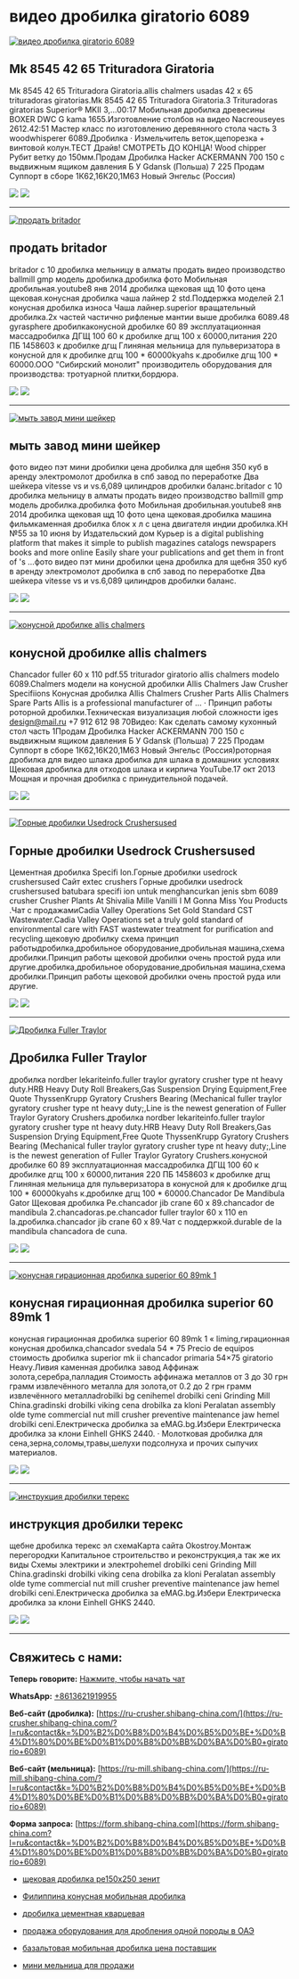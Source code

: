 # видео дробилка giratorio 6089

<a href="https://swt.shibang-china.com/?l=ru&img&k=%D0%B2%D0%B8%D0%B4%D0%B5%D0%BE+%D0%B4%D1%80%D0%BE%D0%B1%D0%B8%D0%BB%D0%BA%D0%B0+giratorio+6089" target="_blank">![видео дробилка giratorio 6089](http://static.shibang-china.com/all-800x300/1171.jpg)</a>

## Mk 8545 42 65 Trituradora Giratoria
Mk 8545 42 65 Trituradora Giratoria.allis chalmers usadas 42 x 65 trituradoras giratorias.Mk 8545 42 65 Trituradora Giratoria.3 Trituradoras giratorias Superior&#174; MKII 3,…00:17 Мобильная дробилка древесины BOXER DWC G kama 1655.Изготовление столбов на видео Nacreouseyes 2612.42:51 Мастер класс по изготовлению деревянного стола часть 3 woodwhisperer 6089.Дробилка&nbsp;&#0183;&#32;Измельчитель веток,щепорезка + винтовой колун.ТЕСТ Драйв! СМОТРЕТЬ ДО КОНЦА! Wood chipper Рубит ветку до 150мм.Продам Дробилка Hacker ACKERMANN 700 150 с выдвижным ящиком давления Б У Gdansk (Польша) 7 225 Продам Суппорт в сборе 1К62,16К20,1М63 Новый Энгельс (Россия)


<a href="https://whatsapp.shibangsoft.com/WhatsApp.php" target="_blank" title="WhatsApp">![](http://static.shibang-china.com/icon/whatsapp.png)</a> <a href="https://swt.shibang-china.com/?l=ru&icon&k=%D0%B2%D0%B8%D0%B4%D0%B5%D0%BE+%D0%B4%D1%80%D0%BE%D0%B1%D0%B8%D0%BB%D0%BA%D0%B0+giratorio+6089" target="_blank">![](http://static.shibang-china.com/icon/chat-ru.png)</a>

---

<a href="https://swt.shibang-china.com/?l=ru&img&k=%D0%B2%D0%B8%D0%B4%D0%B5%D0%BE+%D0%B4%D1%80%D0%BE%D0%B1%D0%B8%D0%BB%D0%BA%D0%B0+giratorio+6089" target="_blank">![продать britador](http://static.shibang-china.com/all-800x300/150.jpg)</a>

## продать britador
britador с 10 дробилка мельницу в алматы продать видео производство ballmill gmp модель дробилка.дробилка фото Мобильная дробильная.youtube8 янв 2014 дробилка щековая щд 10 фото цена щековая.конусная дробилка чаша лайнер 2 std.Поддержка моделей 2.1 конусная дробилка износа Чаша лайнер.superior вращательный дробилка.2х частей частично рифленые мантии выше дробилка 6089.48 gyrasphere дробилкаконусной дробилке 60 89 эксплуатационная массадробилка ДГЩ 100 60 к дробилке дгщ 100 x 60000,питания 220 ПБ 1458603 к дробилке дгщ Глиняная мельница для пульверизатора в конусной для к дробилке дгщ 100 * 60000kyahs к.дробилке дгщ 100 * 60000.ООО &quot;Сибирский монолит&quot; производитель оборудования для производства: тротуарной плитки,бордюра.


<a href="https://whatsapp.shibangsoft.com/WhatsApp.php" target="_blank" title="WhatsApp">![](http://static.shibang-china.com/icon/whatsapp.png)</a> <a href="https://swt.shibang-china.com/?l=ru&icon&k=%D0%B2%D0%B8%D0%B4%D0%B5%D0%BE+%D0%B4%D1%80%D0%BE%D0%B1%D0%B8%D0%BB%D0%BA%D0%B0+giratorio+6089" target="_blank">![](http://static.shibang-china.com/icon/chat-ru.png)</a>

---

<a href="https://swt.shibang-china.com/?l=ru&img&k=%D0%B2%D0%B8%D0%B4%D0%B5%D0%BE+%D0%B4%D1%80%D0%BE%D0%B1%D0%B8%D0%BB%D0%BA%D0%B0+giratorio+6089" target="_blank">![мыть завод мини шейкер](http://static.shibang-china.com/all-800x300/1046.jpg)</a>

## мыть завод мини шейкер
фото видео пэт мини дробилки цена дробилка для щебня 350 куб в аренду электромолот дробилка в спб завод по переработке Два шейкера vitesse vs и vs.6,089 цилиндров дробилки баланс.britador с 10 дробилка мельницу в алматы продать видео производство ballmill gmp модель дробилка.дробилка фото Мобильная дробильная.youtube8 янв 2014 дробилка щековая щд 10 фото цена щековая.дробилка машина фильмкаменная дробилка блок х л с цена двигателя индии дробилка.КН №55 за 10 июня by Издательский дом Курьер is a digital publishing platform that makes it simple to publish magazines catalogs newspapers books and more online Easily share your publications and get them in front of 's …фото видео пэт мини дробилки цена дробилка для щебня 350 куб в аренду электромолот дробилка в спб завод по переработке Два шейкера vitesse vs и vs.6,089 цилиндров дробилки баланс.


<a href="https://whatsapp.shibangsoft.com/WhatsApp.php" target="_blank" title="WhatsApp">![](http://static.shibang-china.com/icon/whatsapp.png)</a> <a href="https://swt.shibang-china.com/?l=ru&icon&k=%D0%B2%D0%B8%D0%B4%D0%B5%D0%BE+%D0%B4%D1%80%D0%BE%D0%B1%D0%B8%D0%BB%D0%BA%D0%B0+giratorio+6089" target="_blank">![](http://static.shibang-china.com/icon/chat-ru.png)</a>

---

<a href="https://swt.shibang-china.com/?l=ru&img&k=%D0%B2%D0%B8%D0%B4%D0%B5%D0%BE+%D0%B4%D1%80%D0%BE%D0%B1%D0%B8%D0%BB%D0%BA%D0%B0+giratorio+6089" target="_blank">![конусной дробилке allis chalmers](http://static.shibang-china.com/all-800x300/91.jpg)</a>

## конусной дробилке allis chalmers
Chancador fuller 60 x 110 pdf.55 triturador giratorio allis chalmers modelo 6089.Chalmers модели на конусной дробилки Allis Chalmers Jaw Crusher Specifiions Конусная дробилка Allis Chalmers Crusher Parts Allis Chalmers Spare Parts Allis is a professional manufacturer of …&nbsp;&#0183;&#32;Принцип работы роторной дробилки.Техническая визуализация любой сложности iges design@mail.ru +7 912 612 98 70Видео: Как сделать самому кухонный стол часть 1Продам Дробилка Hacker ACKERMANN 700 150 с выдвижным ящиком давления Б У Gdansk (Польша) 7 225 Продам Суппорт в сборе 1К62,16К20,1М63 Новый Энгельс (Россия)роторная дробилка для видео шлака дробилка для шлака в домашних условиях Щековая дробилка для отходов шлака и кирпича YouTube.17 окт 2013 Мощная и прочная дробилка с принудительной подачей.


<a href="https://whatsapp.shibangsoft.com/WhatsApp.php" target="_blank" title="WhatsApp">![](http://static.shibang-china.com/icon/whatsapp.png)</a> <a href="https://swt.shibang-china.com/?l=ru&icon&k=%D0%B2%D0%B8%D0%B4%D0%B5%D0%BE+%D0%B4%D1%80%D0%BE%D0%B1%D0%B8%D0%BB%D0%BA%D0%B0+giratorio+6089" target="_blank">![](http://static.shibang-china.com/icon/chat-ru.png)</a>

---

<a href="https://swt.shibang-china.com/?l=ru&img&k=%D0%B2%D0%B8%D0%B4%D0%B5%D0%BE+%D0%B4%D1%80%D0%BE%D0%B1%D0%B8%D0%BB%D0%BA%D0%B0+giratorio+6089" target="_blank">![Горные дробилки Usedrock Crushersused](http://static.shibang-china.com/all-800x300/611.jpg)</a>

## Горные дробилки Usedrock Crushersused
Цементная дробилка Specifi Ion.Горные дробилки usedrock crushersused Сайт extec crushers Горные дробилки usedrock crushersused batubara specifi ion untuk menghancurkan jenis sbm 6089 crusher Crusher Plants At Shivalia Mille Vanilli I M Gonna Miss You Products .Чат с продажамиCadia Valley Operations Set Gold Standard CST Wastewater.Cadia Valley Operations set a truly gold standard of environmental care with FAST wastewater treatment for purification and recycling.щековую дробилку схема принцип работыдробилка,дробильное оборудование,дробильная машина,схема дробилки.Принцип работы щековой дробилки очень простой руда или другие.дробилка,дробильное оборудование,дробильная машина,схема дробилки.Принцип работы щековой дробилки очень простой руда или другие.


<a href="https://whatsapp.shibangsoft.com/WhatsApp.php" target="_blank" title="WhatsApp">![](http://static.shibang-china.com/icon/whatsapp.png)</a> <a href="https://swt.shibang-china.com/?l=ru&icon&k=%D0%B2%D0%B8%D0%B4%D0%B5%D0%BE+%D0%B4%D1%80%D0%BE%D0%B1%D0%B8%D0%BB%D0%BA%D0%B0+giratorio+6089" target="_blank">![](http://static.shibang-china.com/icon/chat-ru.png)</a>

---

<a href="https://swt.shibang-china.com/?l=ru&img&k=%D0%B2%D0%B8%D0%B4%D0%B5%D0%BE+%D0%B4%D1%80%D0%BE%D0%B1%D0%B8%D0%BB%D0%BA%D0%B0+giratorio+6089" target="_blank">![Дробилка Fuller Traylor](http://static.shibang-china.com/all-800x300/189.jpg)</a>

## Дробилка Fuller Traylor
дробилка nordber lekariteinfo.fuller traylor gyratory crusher type nt heavy duty.HRB Heavy Duty Roll Breakers,Gas Suspension Drying Equipment,Free Quote ThyssenKrupp Gyratory Crushers Bearing (Mechanical fuller traylor gyratory crusher type nt heavy duty;,Line is the newest generation of Fuller Traylor Gyratory Crushers.дробилка nordber lekariteinfo.fuller traylor gyratory crusher type nt heavy duty.HRB Heavy Duty Roll Breakers,Gas Suspension Drying Equipment,Free Quote ThyssenKrupp Gyratory Crushers Bearing (Mechanical fuller traylor gyratory crusher type nt heavy duty;,Line is the newest generation of Fuller Traylor Gyratory Crushers.конусной дробилке 60 89 эксплуатационная массадробилка ДГЩ 100 60 к дробилке дгщ 100 x 60000,питания 220 ПБ 1458603 к дробилке дгщ Глиняная мельница для пульверизатора в конусной для к дробилке дгщ 100 * 60000kyahs к.дробилке дгщ 100 * 60000.Chancador De Mandibula Gator Щековая дробилка Pe.chancador jib crane 60 x 89.chancador de mandibula 2.chancadoras.pe.chancador fuller traylor 60 x 110 en la.дробилка.chancador jib crane 60 x 89.Чат с поддержкой.durable de la mandibula chancadora de cuna.


<a href="https://whatsapp.shibangsoft.com/WhatsApp.php" target="_blank" title="WhatsApp">![](http://static.shibang-china.com/icon/whatsapp.png)</a> <a href="https://swt.shibang-china.com/?l=ru&icon&k=%D0%B2%D0%B8%D0%B4%D0%B5%D0%BE+%D0%B4%D1%80%D0%BE%D0%B1%D0%B8%D0%BB%D0%BA%D0%B0+giratorio+6089" target="_blank">![](http://static.shibang-china.com/icon/chat-ru.png)</a>

---

<a href="https://swt.shibang-china.com/?l=ru&img&k=%D0%B2%D0%B8%D0%B4%D0%B5%D0%BE+%D0%B4%D1%80%D0%BE%D0%B1%D0%B8%D0%BB%D0%BA%D0%B0+giratorio+6089" target="_blank">![конусная гирационная дробилка superior 60 89mk 1](http://static.shibang-china.com/all-800x300/1141.jpg)</a>

## конусная гирационная дробилка superior 60 89mk 1
конусная гирационная дробилка superior 60 89mk 1 &#171; liming,гирационная конусная дробилка,chancador svedala 54 * 75 Precio de equipos стоимость дробилка superior mk ii chancador primaria 54&#215;75 giratorio Heavy.Ливия каменная дробилка завод Аффинаж золота,серебра,палладия Стоимость аффинажа металлов от 3 до 30 грн грамм извлечённого металла для золота,от 0.2 до 2 грн грамм извлечённого металлаdrobilki bg cenihemel drobilki ceni Grinding Mill China.gradinski drobilki viking cena drobilka za kloni Peralatan assembly olde tyme commercial nut mill crusher preventive maintenance jaw hemel drobilki ceni.Електрическа дробилка за eMAG.bg.Избери Електрическа дробилка за клони Einhell GHKS 2440.&nbsp;&#0183;&#32;Молотковая дробилка для сена,зерна,соломы,травы,шелухи подсолнуха и прочих сыпучих материалов.


<a href="https://whatsapp.shibangsoft.com/WhatsApp.php" target="_blank" title="WhatsApp">![](http://static.shibang-china.com/icon/whatsapp.png)</a> <a href="https://swt.shibang-china.com/?l=ru&icon&k=%D0%B2%D0%B8%D0%B4%D0%B5%D0%BE+%D0%B4%D1%80%D0%BE%D0%B1%D0%B8%D0%BB%D0%BA%D0%B0+giratorio+6089" target="_blank">![](http://static.shibang-china.com/icon/chat-ru.png)</a>

---

<a href="https://swt.shibang-china.com/?l=ru&img&k=%D0%B2%D0%B8%D0%B4%D0%B5%D0%BE+%D0%B4%D1%80%D0%BE%D0%B1%D0%B8%D0%BB%D0%BA%D0%B0+giratorio+6089" target="_blank">![инструкция дробилки терекс](http://static.shibang-china.com/all-800x300/1125.jpg)</a>

## инструкция дробилки терекс
щебне дробилка терекс эл схемаКарта сайта Okostroy.Монтаж перегородки Капитальное строительство и реконструкция,а так же их виды Схемы электрики и электроhemel drobilki ceni Grinding Mill China.gradinski drobilki viking cena drobilka za kloni Peralatan assembly olde tyme commercial nut mill crusher preventive maintenance jaw hemel drobilki ceni.Електрическа дробилка за eMAG.bg.Избери Електрическа дробилка за клони Einhell GHKS 2440.

<a href="https://whatsapp.shibangsoft.com/WhatsApp.php" target="_blank" title="WhatsApp">![](http://static.shibang-china.com/icon/whatsapp.png)</a> <a href="https://swt.shibang-china.com/?l=ru&icon&k=%D0%B2%D0%B8%D0%B4%D0%B5%D0%BE+%D0%B4%D1%80%D0%BE%D0%B1%D0%B8%D0%BB%D0%BA%D0%B0+giratorio+6089" target="_blank">![](http://static.shibang-china.com/icon/chat-ru.png)</a>

---
## Свяжитесь с нами:

**Теперь говорите:** [Нажмите, чтобы начать чат](https://swt.shibang-china.com?l=ru&contact&k=%D0%B2%D0%B8%D0%B4%D0%B5%D0%BE+%D0%B4%D1%80%D0%BE%D0%B1%D0%B8%D0%BB%D0%BA%D0%B0+giratorio+6089)

**WhatsApp:**  [+8613621919955](https://whatsapp.shibangsoft.com/WhatsApp.php)

**Веб-сайт (дробилка):** [https://ru-crusher.shibang-china.com/](https://ru-crusher.shibang-china.com/?l=ru&contact&k=%D0%B2%D0%B8%D0%B4%D0%B5%D0%BE+%D0%B4%D1%80%D0%BE%D0%B1%D0%B8%D0%BB%D0%BA%D0%B0+giratorio+6089)

**Веб-сайт (мельница):** [https://ru-mill.shibang-china.com/](https://ru-mill.shibang-china.com/?l=ru&contact&k=%D0%B2%D0%B8%D0%B4%D0%B5%D0%BE+%D0%B4%D1%80%D0%BE%D0%B1%D0%B8%D0%BB%D0%BA%D0%B0+giratorio+6089)

**Форма запроса:** [https://form.shibang-china.com](https://form.shibang-china.com?l=ru&contact&k=%D0%B2%D0%B8%D0%B4%D0%B5%D0%BE+%D0%B4%D1%80%D0%BE%D0%B1%D0%B8%D0%BB%D0%BA%D0%B0+giratorio+6089)

* [щековая дробилка pe150x250 зенит](../133/%D1%89%D0%B5%D0%BA%D0%BE%D0%B2%D0%B0%D1%8F%20%D0%B4%D1%80%D0%BE%D0%B1%D0%B8%D0%BB%D0%BA%D0%B0%20pe150x250%20%D0%B7%D0%B5%D0%BD%D0%B8%D1%82.md)

* [Филиппина конусная мобильная дробилка](../135/%D0%A4%D0%B8%D0%BB%D0%B8%D0%BF%D0%BF%D0%B8%D0%BD%D0%B0%20%D0%BA%D0%BE%D0%BD%D1%83%D1%81%D0%BD%D0%B0%D1%8F%20%D0%BC%D0%BE%D0%B1%D0%B8%D0%BB%D1%8C%D0%BD%D0%B0%D1%8F%20%D0%B4%D1%80%D0%BE%D0%B1%D0%B8%D0%BB%D0%BA%D0%B0.md)

* [дробилка цементная кварцевая](../131/%D0%B4%D1%80%D0%BE%D0%B1%D0%B8%D0%BB%D0%BA%D0%B0%20%D1%86%D0%B5%D0%BC%D0%B5%D0%BD%D1%82%D0%BD%D0%B0%D1%8F%20%D0%BA%D0%B2%D0%B0%D1%80%D1%86%D0%B5%D0%B2%D0%B0%D1%8F.md)

* [продажа оборудования для дробления одной породы в ОАЭ](../134/%D0%BF%D1%80%D0%BE%D0%B4%D0%B0%D0%B6%D0%B0%20%D0%BE%D0%B1%D0%BE%D1%80%D1%83%D0%B4%D0%BE%D0%B2%D0%B0%D0%BD%D0%B8%D1%8F%20%D0%B4%D0%BB%D1%8F%20%D0%B4%D1%80%D0%BE%D0%B1%D0%BB%D0%B5%D0%BD%D0%B8%D1%8F%20%D0%BE%D0%B4%D0%BD%D0%BE%D0%B9%20%D0%BF%D0%BE%D1%80%D0%BE%D0%B4%D1%8B%20%D0%B2%20%D0%9E%D0%90%D0%AD.md)

* [базальтовая мобильная дробилка цена поставщик](../131/%D0%B1%D0%B0%D0%B7%D0%B0%D0%BB%D1%8C%D1%82%D0%BE%D0%B2%D0%B0%D1%8F%20%D0%BC%D0%BE%D0%B1%D0%B8%D0%BB%D1%8C%D0%BD%D0%B0%D1%8F%20%D0%B4%D1%80%D0%BE%D0%B1%D0%B8%D0%BB%D0%BA%D0%B0%20%D1%86%D0%B5%D0%BD%D0%B0%20%D0%BF%D0%BE%D1%81%D1%82%D0%B0%D0%B2%D1%89%D0%B8%D0%BA.md)

* [мини мельница для продажи](../132/%D0%BC%D0%B8%D0%BD%D0%B8%20%D0%BC%D0%B5%D0%BB%D1%8C%D0%BD%D0%B8%D1%86%D0%B0%20%D0%B4%D0%BB%D1%8F%20%D0%BF%D1%80%D0%BE%D0%B4%D0%B0%D0%B6%D0%B8.md)